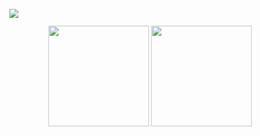 ![](https://komarev.com/ghpvc/?username=Mabarik667f)

<div align = "center">
  <img height="180em" src="https://github-readme-stats.vercel.app/api/top-langs/?username=Mabarik667f&theme=radical&layout=compact&langs_count=8&hide=Shell&card_width=400" />
 
  <img height="180em" src ="https://github-readme-stats.vercel.app/api?username=Mabarik667f&show_icons=true&theme=radical">
</div><br>

